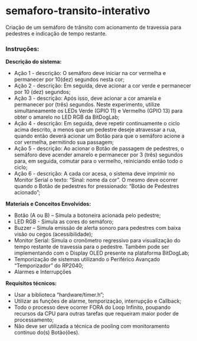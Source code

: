 # semaforo-transito-interativo
Criação de um semáforo de trânsito com acionamento de travessia para pedestres e indicação de tempo restante.

### **Instruções:**    
**Descrição do sistema:**    
+ Ação 1 - descrição: O semáforo deve iniciar na cor vermelha e permanecer por 10(dez) segundos nesta cor;  
+ Ação 2 - descrição: Em seguida, deve acionar a cor verde e permanecer por 10 (dez) segundos;  
+ Ação 3 - descrição: Após isso, deve acionar a cor amarela e permanecer por (três) segundos. Neste experimento, utilize simultaneamente os LEDs Verde (GPIO 11) e Vermelho (GPIO 13) para obter o amarelo no LED RGB da BitDogLab;  
+ Ação 4 - descrição: Em seguida, deve repetir continuamente o ciclo acima descrito, a menos que um pedestre deseje atravessar a rua, quando então deverá acionar um Botão para que o semáforo acione a cor vermelha, permitindo sua passagem;  
+ Ação 5 - descrição: Ao acionar o Botão de passagem de pedestres, o semáforo deve acender amarelo e permanecer por 3 (três) segundos para, em seguida, comutar para o vermelho, reiniciando então todo o ciclo;  
+ Ação 6 - descrição: A cada cor acesa, o sistema deve imprimir no Monitor Serial o texto: “Sinal: nome da cor”. O mesmo deve ocorrer quando o Botão de pedestres for pressionado: “Botão de Pedestres acionado”;

**Materiais e Conceitos Envolvidos:**  
+ Botão (A ou B) – Simula a botoneira acionada pelo pedestre;  
+ LED RGB - Simula as cores do semáforo;  
+ Buzzer – Simula emissão de alerta sonoro para pedestres com
baixa visão ou cegos (acessibilidade);  
+ Monitor Serial: Simula o cronômetro regressivo para visualização
do tempo restante de travessia para o pedestre. Também pode ser
implementando com o Display OLED presente na plataforma
BitDogLab;  
+ Temporização de sistemas utilizando o Periférico Avançado
“Temporizador” do RP2040;  
+ Alarmes e Interrupções  

**Requisitos técnicos:**  
+ Usar a biblioteca “hardware/timer.h”;  
+ Utilizar as funções de alarme, temporização, interrupção e
Callback;  
+ Todo o processo deve ocorrer FORA do Loop Infinito, poupando
recursos da CPU para outras tarefas que requeiram maior poder de
processamento;  
+ Não deve ser utilizada a técnica de pooling com monitoramento
contínuo do(s) Botão(ões).  
